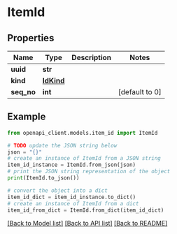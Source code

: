 # ItemId


## Properties

Name | Type | Description | Notes
------------ | ------------- | ------------- | -------------
**uuid** | **str** |  | 
**kind** | [**IdKind**](IdKind.md) |  | 
**seq_no** | **int** |  | [default to 0]

## Example

```python
from openapi_client.models.item_id import ItemId

# TODO update the JSON string below
json = "{}"
# create an instance of ItemId from a JSON string
item_id_instance = ItemId.from_json(json)
# print the JSON string representation of the object
print(ItemId.to_json())

# convert the object into a dict
item_id_dict = item_id_instance.to_dict()
# create an instance of ItemId from a dict
item_id_from_dict = ItemId.from_dict(item_id_dict)
```
[[Back to Model list]](../README.md#documentation-for-models) [[Back to API list]](../README.md#documentation-for-api-endpoints) [[Back to README]](../README.md)



